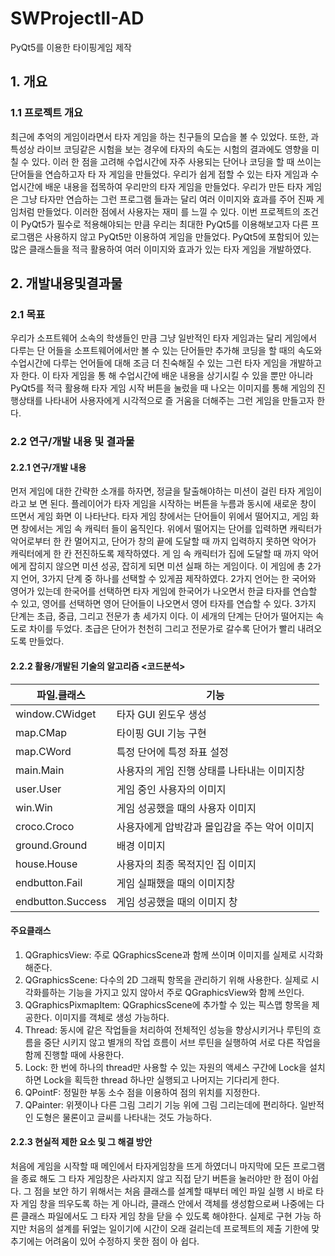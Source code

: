 # SWProjectII-AD
PyQt5를 이용한 타이핑게임 제작

## 1. 개요    
### 1.1 프로젝트 개요    
최근에 추억의 게임이라면서 타자 게임을 하는 친구들의 모습을 볼 수 있었다. 또한, 과 특성상 라이브 코딩같은 시험을 보는 경우에 타자의 속도는 시험의 결과에도 영향을 미칠 수 있다. 이러 한 점을 고려해 수업시간에 자주 사용되는 단어나 코딩을 할 때 쓰이는 단어들을 연습하고자 타 자 게임을 만들었다. 우리가 쉽게 접할 수 있는 타자 게임과 수업시간에 배운 내용을 접목하여 우리만의 타자 게임을 만들었다. 우리가 만든 타자 게임은 그냥 타자만 연습하는 그런 프로그램 들과는 달리 여러 이미지와 효과를 주어 진짜 게임처럼 만들었다. 이러한 점에서 사용자는 재미 를 느낄 수 있다. 이번 프로젝트의 조건이 PyQt5가 필수로 적용해야되는 만큼 우리는 최대한 PyQt5를 이용해보고자 다른 프로그램은 사용하지 않고 PyQt5만 이용하여 게임을 만들었다. PyQt5에 포함되어 있는 많은 클래스들을 적극 활용하여 여러 이미지와 효과가 있는 타자 게임을 개발하였다.

## 2. 개발내용및결과물    
### 2.1 목표    
우리가 소프트웨어 소속의 학생들인 만큼 그냥 일반적인 타자 게임과는 달리 게임에서 다루는 단 어들을 소프트웨어에서만 볼 수 있는 단어들만 추가해 코딩을 할 때의 속도와 수업시간에 다루는 언어들에 대해 조금 더 친숙해질 수 있는 그런 타자 게임을 개발하고자 한다. 이 타자 게임을 통 해 수업시간에 배운 내용을 상기시킬 수 있을 뿐만 아니라 PyQt5를 적극 활용해 타자 게임 시작 버튼을 눌렀을 때 나오는 이미지를 통해 게임의 진행상태를 나타내어 사용자에게 시각적으로 즐 거움을 더해주는 그런 게임을 만들고자 한다.    
### 2.2 연구/개발 내용 및 결과물    
#### 2.2.1 연구/개발 내용    
먼저 게임에 대한 간략한 소개를 하자면, 정글을 탈출해야하는 미션이 걸린 타자 게임이라고 보 면 된다. 플레이어가 타자 게임을 시작하는 버튼을 누름과 동시에 새로운 창이 뜨면서 게임 화면 이 나타난다. 타자 게임 창에서는 단어들이 위에서 떨어지고, 게임 화면 창에서는 게임 속 캐릭터 들이 움직인다. 위에서 떨어지는 단어를 입력하면 캐릭터가 악어로부터 한 칸 멀어지고, 단어가 창의 끝에 도달할 때 까지 입력하지 못하면 악어가 캐릭터에게 한 칸 전진하도록 제작하였다. 게 임 속 캐릭터가 집에 도달할 때 까지 악어에게 잡히지 않으면 미션 성공, 잡히게 되면 미션 실패 하는 게임이다.
이 게임에 총 2가지 언어, 3가지 단계 중 하나를 선택할 수 있게끔 제작하였다. 2가지 언어는 한 국어와 영어가 있는데 한국어를 선택하면 타자 게임에 한국어가 나오면서 한글 타자를 연습할 수 있고, 영어를 선택하면 영어 단어들이 나오면서 영어 타자를 연습할 수 있다. 3가지 단계는 초급, 중급, 그리고 전문가 총 세가지 이다. 이 세개의 단계는 단어가 떨어지는 속도로 차이를 두었다. 초급은 단어가 천천히 그리고 전문가로 갈수록 단어가 빨리 내려오도록 만들었다.    
#### 2.2.2 활용/개발된 기술의 알고리즘 <코드분석>
| 파일.클래스 | 기능 |
| --- | --- |
| window.CWidget | 타자 GUI 윈도우 생성 |
| map.CMap | 타이핑 GUI 기능 구현 |
| map.CWord | 특정 단어에 특정 좌표 설정 |
| main.Main | 사용자의 게임 진행 상태를 나타내는 이미지창 |
| user.User | 게임 중인 사용자의 이미지 |
| win.Win | 게임 성공했을 때의 사용자 이미지 |
| croco.Croco | 사용자에게 압박감과 몰입감을 주는 악어 이미지 |
| ground.Ground | 배경 이미지 |
| house.House | 사용자의 최종 목적지인 집 이미지 |
| endbutton.Fail | 게임 실패했을 때의 이미지창 |
| endbutton.Success | 게임 성공했을 때의 이미지 창 |                          

#### 주요클래스
1. QGraphicsView: 주로 QGraphicsScene과 함께 쓰이며 이미지를 실제로 시각화 해준다.
2. QGraphicsScene: 다수의 2D 그래픽 항목을 관리하기 위해 사용한다. 실제로 시각화를하는 기능을 가지고 있지 않아서 주로 QGraphicsView와 함께 쓰인다.
3. QGraphicsPixmapItem: QGraphicsScene에 추가할 수 있는 픽스맵 항목을 제공한다. 이미지를 객체로 생성 가능하다.
4. Thread: 동시에 같은 작업들을 처리하여 전체적인 성능을 향상시키거나 루틴의 흐름을 중단 시키지 않고 별개의 작업 흐름이 서브 루틴을 실행하여 서로 다른 작업을 함께 진행할 때에 사용한다.
5. Lock: 한 번에 하나의 thread만 사용할 수 있는 자원의 액세스 구간에 Lock을 설치하면 Lock을 획득한 thread 하나만 실행되고 나머지는 기다리게 한다.
6. QPointF: 정밀한 부동 소수 점을 이용하여 점의 위치를 지정한다.
7. QPainter: 위젯이나 다른 그림 그리기 기능 위에 그림 그리는데에 편리하다. 일반적인 도형은 물론이고 글씨를 나타내는 것도 가능하다.

#### 2.2.3 현실적 제한 요소 및 그 해결 방안   
처음에 게임을 시작할 때 메인에서 타자게임창을 뜨게 하였더니 마지막에 모든 프로그램을 종료 해도 그 타자 게임창은 사라지지 않고 직접 닫기 버튼을 눌러야만 한 점이 아쉽다. 그 점을 보안 하기 위해서는 처음 클래스를 설계할 때부터 메인 파일 실행 시 바로 타자 게임 창을 띄우도록 하는 게 아니라, 클래스 안에서 객체를 생성함으로써 나중에는 다른 클래스 파일에서도 그 타자 게임 창을 닫을 수 있도록 해야한다. 실제로 구현 가능 하지만 처음의 설계를 뒤엎는 일이기에 시간이 오래 걸리는데 프로젝트의 제출 기한에 맞추기에는 어려움이 있어 수정하지 못한 점이 아 쉽다.
